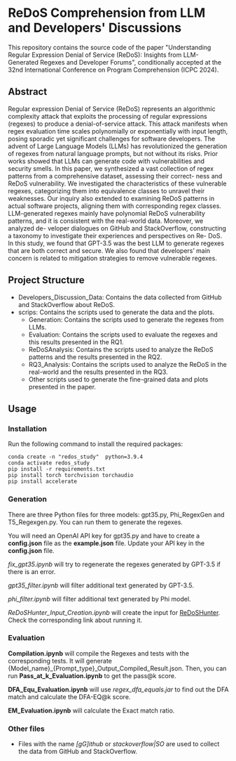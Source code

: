 # ReDoS Comprehension from LLM and Developers' Discussions
This repository contains the source code of the paper "Understanding Regular Expression Denial of Service (ReDoS): Insights from LLM-Generated Regexes and Developer Forums", conditionally accepted at the  32nd International Conference on Program Comprehension (ICPC 2024).

## Abstract
Regular expression Denial of Service (ReDoS) represents an algorithmic complexity attack that exploits the processing of regular
expressions (regexes) to produce a denial-of-service attack. This
attack manifests when regex evaluation time scales polynomially
or exponentially with input length, posing sporadic yet significant
challenges for software developers. The advent of Large Language
Models (LLMs) has revolutionized the generation of regexes from
natural language prompts, but not without its risks. Prior works
showed that LLMs can generate code with vulnerabilities and security smells. In this paper, we synthesized a vast collection of regex
patterns from a comprehensive dataset, assessing their correct-
ness and ReDoS vulnerability. We investigated the characteristics
of these vulnerable regexes, categorizing them into equivalence
classes to unravel their weaknesses. Our inquiry also extended to
examining ReDoS patterns in actual software projects, aligning
them with corresponding regex classes. LLM-generated regexes
mainly have polynomial ReDoS vulnerability patterns, and it is
consistent with the real-world data. Moreover, we analyzed de-
veloper dialogues on GitHub and StackOverflow, constructing a
taxonomy to investigate their experiences and perspectives on Re-
DoS. In this study, we found that GPT-3.5 was the best LLM to
generate regexes that are both correct and secure. We also found
that developers’ main concern is related to mitigation strategies to
remove vulnerable regexes.

## Project Structure
- Developers_Discussion_Data: Contains the data collected from GitHub and StackOverflow about ReDoS.
- scrips: Contains the scripts used to generate the data and the plots.
  - Generation: Contains the scripts used to generate the regexes from LLMs.
  - Evaluation: Contains the scripts used to evaluate the regexes and this results presented in the RQ1.
  - ReDoSAnalysis: Contains the scripts used to analyze the ReDoS patterns and the results presented in the RQ2.
  - RQ3_Analysis: Contains the scripts used to analyze the ReDoS in the real-world and the results presented in the RQ3.
  - Other scripts used to generate the fine-grained data and plots presented in the paper.

## Usage
### Installation

Run the following command to install the required packages:
```
conda create -n "redos_study"  python=3.9.4
conda activate redos_study
pip install -r requirements.txt
pip install torch torchvision torchaudio
pip install accelerate
```

### Generation
There are three Python files for three models: gpt35.py, Phi_RegexGen and T5_Regexgen.py. You can run them to generate the regexes.



You will need an OpenAI API key for gpt35.py and have to create a **config.json** file as the **example.json** file. Update your API key in the **config.json** file.

*fix_gpt35.ipynb* will try to regenerate the regexes generated by GPT-3.5 if there is an error.

*gpt35_filter.ipynb* will filter additional text generated by GPT-3.5. 

*phi_filter.ipynb* will filter additional text generated by Phi model.

*ReDoSHunter_Input_Creation.ipynb* will create the input for [ReDoSHunter](https://github.com/yetingli/ReDoSHunter). Check the corresponding link about running it.

### Evaluation
**Compilation.ipynb** will compile the Regexes and tests with the corresponding tests. It will generate {Model_name}_{Prompt_type}_Output_Compiled_Result.json. Then, you can run **Pass_at_k_Evaluation.ipynb** to get the pass@k score.

**DFA_Equ_Evaluation.ipynb** will use *regex_dfa_equals.jar* to find out the DFA match and calculate the DFA-EQ@k score.


**EM_Evaluation.ipynb** will calculate the Exact match ratio.

### Other files
- Files with the name *[gG]ithub* or *stackoverflow|SO* are used to collect the data from GitHub and StackOverflow. 
